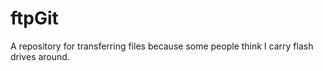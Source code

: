 # ftpGit
A repository for transferring files because some people think I carry flash drives around.
